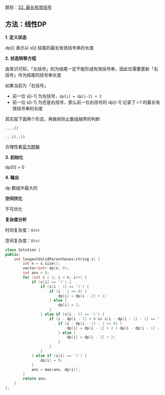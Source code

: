 题目：[32. 最长有效括号](https://leetcode-cn.com/problems/longest-valid-parentheses/)

## 方法：线性DP

**1. 定义状态**

dp[i] 表示以 s[i] 结尾的最长有效括号串的长度

**2. 状态转移方程**

由常识可知，「左括号」的为结尾一定不能形成有效括号串，因此仅需要更新「右括号」作为结尾的括号串长度

如果当前为「右括号」

- 前一位 s[i-1] 为左括号，`dp[i] = dp[i-2] + 2`
- 前一位 s[i-1] 为还是右括号，那么前一位右括号的 dp[i-1] 记录了 i-1 的最长有效括号串的长度



其实就下面两个形态，再做些防止数组越界的判断

```
....()

...((..))
```

合理性看[官方题解](https://leetcode-cn.com/problems/longest-valid-parentheses/solution/zui-chang-you-xiao-gua-hao-by-leetcode-solution/)

**3. 初始化**

dp[0] = 0

**4. 输出**

dp 数组中最大的

**空间优化**

不可优化

**复杂度分析**

时间复杂度：`O(n)`

空间复杂度：`O(n)`

```c++
class Solution {
public:
    int longestValidParentheses(string s) {
        int n = s.size();
        vector<int> dp(n, 0);
        int ans = 0;
        for (int i = 1; i < n; i++) {
            if (s[i] == ')') {
                if (s[i - 1] == '(') {
                    if (i - 2 >= 0) {
                        dp[i] = dp[i - 2] + 2;
                    } else {
                        dp[i] = 2;
                    }
                } else if (s[i - 1] == ')') {
                    if (i - dp[i - 1] > 0 && s[i - dp[i - 1] - 1] == '(') {
                        if (i - dp[i - 1] - 2 >= 0) {
                            dp[i] = dp[i - 1] + 2 + dp[i - dp[i - 1] - 2];
                        } else {
                            dp[i] = dp[i - 1] + 2;
                        }
                    }
                }
            } else if (s[i] == '(') {
                dp[i] = 0;
            }
            ans = max(ans, dp[i]);
        }
        return ans;
    }
};

```

